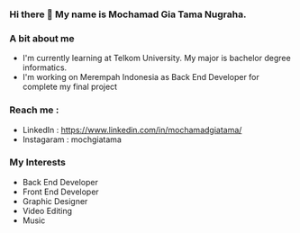 ### Hi there 👋 My name is Mochamad Gia Tama Nugraha.

### A bit about me
- I'm currently learning at Telkom University. My major is bachelor degree informatics.
- I'm working on Merempah Indonesia as Back End Developer for complete my final project

### Reach me :
- LinkedIn : https://www.linkedin.com/in/mochamadgiatama/
- Instagaram : mochgiatama

### My Interests
- Back End Developer
- Front End Developer
- Graphic Designer
- Video Editing
- Music
<!--
**giatama1/giatama1** is a ✨ _special_ ✨ repository because its `README.md` (this file) appears on your GitHub profile.

Here are some ideas to get you started:

- 🔭 I’m currently working on ...
- 🌱 I’m currently learning ...
- 👯 I’m looking to collaborate on ...
- 🤔 I’m looking for help with ...
- 💬 Ask me about ...
- 📫 How to reach me: ...
- 😄 Pronouns: ...
- ⚡ Fun fact: ...
-->
